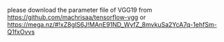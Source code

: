 please download the parameter file of VGG19 from https://github.com/machrisaa/tensorflow-vgg or https://mega.nz/#!xZ8glS6J!MAnE91ND_WyfZ_8mvkuSa2YcA7q-1ehfSm-Q1fxOvvs 
